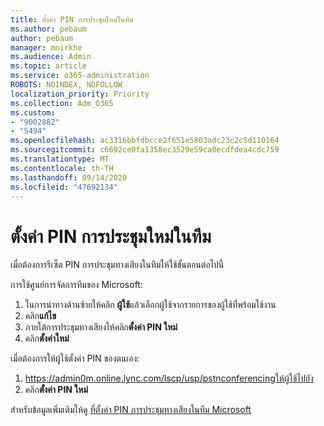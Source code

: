 ```yaml
---
title: ตั้งค่า PIN การประชุมใหม่ในทีม
ms.author: pebaum
author: pebaum
manager: mnirkhe
ms.audience: Admin
ms.topic: article
ms.service: o365-administration
ROBOTS: NOINDEX, NOFOLLOW
localization_priority: Priority
ms.collection: Adm_O365
ms.custom:
- "9002882"
- "5494"
ms.openlocfilehash: ac3316bbfdbcce2f651e5803adc23c2c5d110164
ms.sourcegitcommit: c6692ce0fa1358ec3529e59ca0ecdfdea4cdc759
ms.translationtype: MT
ms.contentlocale: th-TH
ms.lasthandoff: 09/14/2020
ms.locfileid: "47692134"
---
```

# <a name="reset-conferencing-pin-in-teams"></a>ตั้งค่า PIN การประชุมใหม่ในทีม

เมื่อต้องการรีเซ็ต PIN การประชุมทางเสียงในทีมให้ใช้ขั้นตอนต่อไปนี้  

การใช้ศูนย์การจัดการทีมของ Microsoft:

1. ในการนำทางด้านซ้ายให้คลิก **ผู้ใช้**แล้วเลือกผู้ใช้จากรายการของผู้ใช้ที่พร้อมใช้งาน
2. คลิก**แก้ไข**
3. ภายใต้การประชุมทางเสียงให้คลิก**ตั้งค่า PIN ใหม่**
4. คลิก**ตั้งค่าใหม่**

เมื่อต้องการให้ผู้ใช้ตั้งค่า PIN ของตนเอง:
1. https://admin0m.online.lync.com/lscp/usp/pstnconferencingให้ผู้ใช้ไปยัง
2. คลิก**ตั้งค่า PIN ใหม่**

สำหรับข้อมูลเพิ่มเติมให้ดู [ที่ตั้งค่า PIN การประชุมทางเสียงในทีม Microsoft](https://docs.microsoft.com/microsoftteams/reset-the-audio-conferencing-pin-in-teams)
